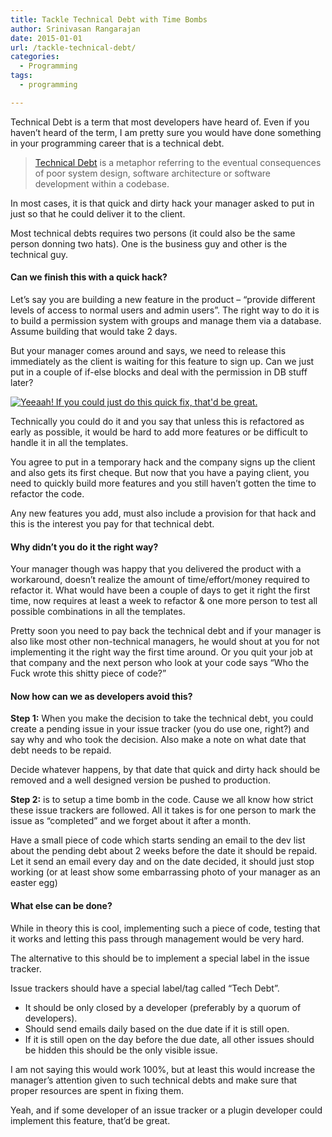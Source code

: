 ```yaml
---
title: Tackle Technical Debt with Time Bombs
author: Srinivasan Rangarajan
date: 2015-01-01
url: /tackle-technical-debt/
categories:
  - Programming
tags:
  - programming

---
```

Technical Debt is a term that most developers have heard of. Even if you haven&#8217;t heard of the term, I am pretty sure you would have done something in your programming career that is a technical debt.

<!--more-->

> [Technical Debt][1] is a metaphor referring to the eventual consequences of poor system design, software architecture or software development within a codebase.

In most cases, it is that quick and dirty hack your manager asked to put in just so that he could deliver it to the client.

Most technical debts requires two persons (it could also be the same person donning two hats). One is the business guy and other is the technical guy.

#### Can we finish this with a quick hack?

Let&#8217;s say you are building a new feature in the product &#8211; &#8220;provide different levels of access to normal users and admin users&#8221;. The right way to do it is to build a permission system with groups and manage them via a database. Assume building that would take 2 days.

But your manager comes around and says, we need to release this immediately as the client is waiting for this feature to sign up. Can we just put in a couple of if-else blocks and deal with the permission in DB stuff later?

<a href="http://i2.wp.com/cnu.name/wp-content/uploads/sites/7/2015/01/office-space.jpg" rel="attachment wp-att-30"><img class="aligncenter wp-image-30 size-medium" src="http://i0.wp.com/cnu.name/wp-content/uploads/sites/7/2015/01/office-space-300x251.jpg?fit=300%2C251" alt="Yeeaah! If you could just do this quick fix, that'd be great." srcset="http://i2.wp.com/cnu.name/wp-content/uploads/sites/7/2015/01/office-space.jpg?resize=300%2C251 300w, http://i2.wp.com/cnu.name/wp-content/uploads/sites/7/2015/01/office-space.jpg?resize=250%2C209 250w, http://i2.wp.com/cnu.name/wp-content/uploads/sites/7/2015/01/office-space.jpg?w=500 500w" sizes="(max-width: 300px) 100vw, 300px" data-recalc-dims="1" /></a>

Technically you could do it and you say that unless this is refactored as early as possible, it would be hard to add more features or be difficult to handle it in all the templates.

You agree to put in a temporary hack and the company signs up the client and also gets its first cheque. But now that you have a paying client, you need to quickly build more features and you still haven&#8217;t gotten the time to refactor the code.

Any new features you add, must also include a provision for that hack and this is the interest you pay for that technical debt.

#### Why didn&#8217;t you do it the right way?

Your manager though was happy that you delivered the product with a workaround, doesn&#8217;t realize the amount of time/effort/money required to refactor it. What would have been a couple of days to get it right the first time, now requires at least a week to refactor & one more person to test all possible combinations in all the templates.

Pretty soon you need to pay back the technical debt and if your manager is also like most other non-technical managers, he would shout at you for not implementing it the right way the first time around. Or you quit your job at that company and the next person who look at your code says &#8220;Who the Fuck wrote this shitty piece of code?&#8221;

#### Now how can we as developers avoid this?

**Step 1:** When you make the decision to take the technical debt, you could create a pending issue in your issue tracker (you do use one, right?) and say why and who took the decision. Also make a note on what date that debt needs to be repaid.

Decide whatever happens, by that date that quick and dirty hack should be removed and a well designed version be pushed to production.

**Step 2:** is to setup a time bomb in the code. Cause we all know how strict these issue trackers are followed. All it takes is for one person to mark the issue as &#8220;completed&#8221; and we forget about it after a month.

Have a small piece of code which starts sending an email to the dev list about the pending debt about 2 weeks before the date it should be repaid. Let it send an email every day and on the date decided, it should just stop working (or at least show some embarrassing photo of your manager as an easter egg)

#### What else can be done?

While in theory this is cool, implementing such a piece of code, testing that it works and letting this pass through management would be very hard.

The alternative to this should be to implement a special label in the issue tracker.

Issue trackers should have a special label/tag called &#8220;Tech Debt&#8221;.

  * It should be only closed by a developer (preferably by a quorum of developers).
  * Should send emails daily based on the due date if it is still open.
  * If it is still open on the day before the due date, all other issues should be hidden this should be the only visible issue.

I am not saying this would work 100%, but at least this would increase the manager&#8217;s attention given to such technical debts and make sure that proper resources are spent in fixing them.

Yeah, and if some developer of an issue tracker or a plugin developer could implement this feature, that&#8217;d be great.

 [1]: http://en.wikipedia.org/wiki/Technical_debt
